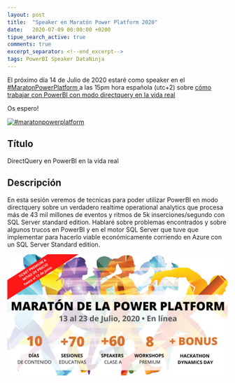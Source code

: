 ```yaml
---
layout: post
title:  "Speaker en Maratón Power Platform 2020"
date:   2020-07-09 00:00:00 +0200
tipue_search_active: true
comments: true
excerpt_separator: <!--end_excerpt-->
tags: PowerBI Speaker DataNinja
---
```


El próximo día 14 de Julio de 2020 estaré como speaker en el [#MaratonPowerPlatform ](https://twitter.com/hashtag/MaratonPowerPlatform?src=hashtag_click)  a las 15pm hora española (utc+2) sobre [cómo trabajar con PowerBI con modo directquery en la vida real](https://events.bizzabo.com/maraton-virtual-power-platform/agenda/session/264159) 
 
 Os espero!

<a href="https://events.bizzabo.com/maraton-virtual-power-platform/agenda/session/264159" rel="maraton power platform">![#maratonpowerplatform](/img/posts/maratonpowerplatform2020/SpeakerFeatures_MaratónPowerPlatform_Template.jpg)</a>


<!--end_excerpt-->

## Título
DirectQuery en PowerBI en la vida real

## Descripción
En esta sesión veremos de tecnicas para poder utilizar PowerBI en modo directquery sobre un verdadero realtime operational analytics que procesa más de 43 mil millones de eventos y ritmos de 5k inserciones/segundo con SQL Server standard edition.  Hablaré sobre problemas encontrados y sobre algunos trucos en PowerBI y en el motor SQL Server que tuve que implementar para hacerlo viable económicamente corriendo en Azure con un SQL Server Standard edition.

<a href="https://events.bizzabo.com/maraton-virtual-power-platform/agenda/session/264159" rel="maraton power platform">![maraton power platform](/img/posts/maratonpowerplatform2020/cartelmaraton.png)</a>



